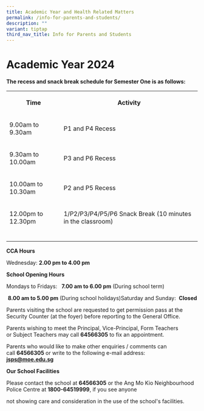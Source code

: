 ```yaml
---
title: Academic Year and Health Related Matters
permalink: /info-for-parents-and-students/
description: ""
variant: tiptap
third_nav_title: Info for Parents and Students
---
```

<h1>Academic Year 2024</h1>
<p><strong>The recess and snack break schedule for Semester One is as follows:</strong>
</p>
<table style="minWidth: 50px">
<colgroup>
<col>
<col>
</colgroup>
<tbody>
<tr>
<th rowspan="1" colspan="1">
<p>Time</p>
</th>
<th rowspan="1" colspan="1">
<p>Activity</p>
</th>
</tr>
<tr>
<td rowspan="1" colspan="1">
<p>9.00am to 9.30am</p>
</td>
<td rowspan="1" colspan="1">
<p>P1 and P4 Recess</p>
</td>
</tr>
<tr>
<td rowspan="1" colspan="1">
<p>9.30am to 10.00am</p>
</td>
<td rowspan="1" colspan="1">
<p>P3 and P6 Recess</p>
</td>
</tr>
<tr>
<td rowspan="1" colspan="1">
<p>10.00am to 10.30am</p>
</td>
<td rowspan="1" colspan="1">
<p>P2 and P5 Recess</p>
</td>
</tr>
<tr>
<td rowspan="1" colspan="1">
<p>12.00pm to 12.30pm</p>
</td>
<td rowspan="1" colspan="1">
<p>1/P2/P3/P4/P5/P6 Snack Break (10 minutes in the classroom)</p>
</td>
</tr>
<tr>
<td rowspan="1" colspan="1">
<p></p>
</td>
<td rowspan="1" colspan="1">
<p></p>
</td>
</tr>
</tbody>
</table>
<p><strong>CCA Hours</strong>
</p>
<p>Wednesday:&nbsp;<strong>2.00&nbsp;pm to 4.00 pm</strong>
</p>
<p><strong>School Opening Hours</strong>
</p>
<p>Mondays to Fridays:&nbsp; &nbsp;<strong>7.00 am to 6.00 pm</strong>&nbsp;(During
school term)&nbsp; &nbsp;&nbsp;</p>
<p>&nbsp;<strong>8.00 am to 5.00 pm</strong>&nbsp;(During school holidays)Saturday
and Sunday:&nbsp;&nbsp;<strong>Closed</strong>
</p>
<p>Parents visiting the school are requested to get permission pass at the
Security Counter (at the foyer)&nbsp;before&nbsp;reporting to the General
Office.</p>
<p>Parents wishing to meet the Principal, Vice-Principal, Form Teachers or&nbsp;Subject
Teachers may call&nbsp;<strong>64566305</strong>&nbsp;to fix an appointment.</p>
<p>Parents who would like to make other enquiries / comments can call&nbsp;<strong>64566305</strong>&nbsp;or&nbsp;write
to the following e-mail address:
<br><strong><a href="mailto:jsps@moe.edu.sg" rel="noopener noreferrer nofollow" target="_blank">jsps@moe.edu.sg</a></strong>
</p>
<p><strong>Our School Facilities</strong>
</p>
<p>Please contact the school at&nbsp;<strong>64566305</strong>&nbsp;or the
Ang Mo Kio Neighbourhood Police Centre at&nbsp;<strong>1800-64519999</strong>,&nbsp;if
you see anyone&nbsp;</p>
<p>not showing care and consideration in the use of the school's facilities.</p>
<p></p>